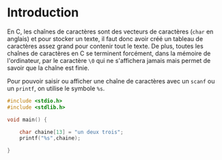 # Introduction

En C, les chaînes de caractères sont des vecteurs de caractères (`char` en anglais) et pour stocker un texte, il faut donc avoir créé un tableau de caractères assez grand pour contenir tout le texte. De plus, toutes les chaînes de caractères en C se terminent forcément, dans la mémoire de l'ordinateur, par le caractère `\0` qui ne s'affichera jamais mais permet de savoir que la chaîne est finie.

Pour pouvoir saisir ou afficher une chaîne de caractères avec un `scanf` ou un `printf`, on utilise le symbole `%s`.

```c runnable
#include <stdio.h>
#include <stdlib.h>

void main() {

    char chaine[13] = "un deux trois";
    printf("%s",chaine);

}
```